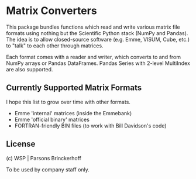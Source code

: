 # Matrix Converters

This package bundles functions which read and write various matrix file formats using nothing but the Scientific Python
stack (NumPy and Pandas). The idea is to allow closed-source software (e.g. Emme, VISUM, Cube, etc.) to "talk" to each
other through matrices.

Each format comes with a reader and writer, which converts to and from NumPy arrays or Pandas DataFrames. Pandas Series
with 2-level MultiIndex are also supported.

## Currently Supported Matrix Formats

I hope this list to grow over time with other formats.

- Emme 'internal' matrices (inside the Emmebank)
- Emme 'official binary' matrices
- FORTRAN-friendly BIN files (to work with Bill Davidson's code)


## License

(c) WSP | Parsons Brinckerhoff

To be used by company staff only.